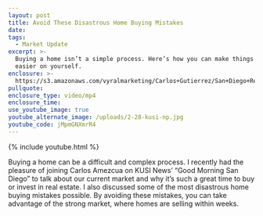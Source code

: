 ```yaml
---
layout: post
title: Avoid These Disastrous Home Buying Mistakes
date:
tags:
  - Market Update
excerpt: >-
  Buying a home isn’t a simple process. Here’s how you can make things a bit
  easier on yourself.
enclosure: >-
  https://s3.amazonaws.com/vyralmarketing/Carlos+Gutierrez/San+Diego+Real+Estate+Agent-+Avoid+These+Disastrous+Home+Buying+Mistakes.mp4
pullquote:
enclosure_type: video/mp4
enclosure_time:
use_youtube_image: true
youtube_alternate_image: /uploads/2-28-kusi-np.jpg
youtube_code: jMpmGNXmrR4
---
```


{% include youtube.html %}

Buying a home can be a difficult and complex process. I recently had the pleasure of joining Carlos Amezcua on KUSI News’ “Good Morning San Diego” to talk about our current market and why it’s such a great time to buy or invest in real estate. I also discussed some of the most disastrous home buying mistakes possible. By avoiding these mistakes, you can take advantage of the strong market, where homes are selling within weeks.